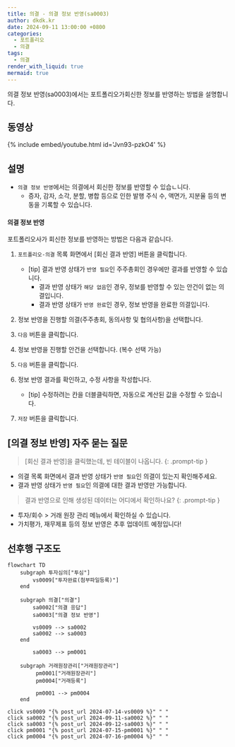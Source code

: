 ```yaml
---
title: 의결 - 의결 정보 반영(sa0003)
author: dkdk.kr
date: 2024-09-11 13:00:00 +0800
categories:
  - 포트폴리오
  - 의결
tags:
  - 의결
render_with_liquid: true
mermaid: true
---
```


의결 정보 반영(sa0003)에서는 포트폴리오가회신한 정보를 반영하는 방법을 설명합니다.

## 동영상

{% include embed/youtube.html id='Jvn93-pzkO4' %}

## 설명
- `의결 정보 반영`에서는 의결에서 회신한 정보를 반영할 수 있습ㄴ니다.
	- 증자, 감자, 소각, 분할, 병합 등으로 인한 발행 주식 수, 액면가, 지분율 등의 변동을 기록할 수 있습니다.

#### 의결 정보 반영
포트폴리오사가 회신한 정보를 반영하는 방법은 다음과 같습니다.

1. `포트폴리오-의결` 목록 화면에서 [회신 결과 반영] 버튼을 클릭합니다.
	- [tip] 결과 반영 상태가 `반영 필요`인 주주총회인 경우에만 결과를 반영할 수 있습니다.
		- 결과 반영 상태가 `해당 없음`인 경우, 정보를 반영할 수 있는 안건이 없는 의결입니다.
		- 결과 반영 상태가 `반영 완료`인 경우, 정보 반영을 완료한 의결입니다.

2. 정보 반영을 진행할 의결(주주총회, 동의사항 및 협의사항)을 선택합니다.
3. `다음` 버튼을 클릭합니다.
4. 정보 반영을 진행할 안건을 선택합니다. (복수 선택 가능)
5. `다음` 버튼을 클릭합니다.
6. 정보 반영 결과를 확인하고, 수정 사항을 작성합니다.
	- [tip] 수정하려는 칸을 더블클릭하면, 자동으로 계산된 값을 수정할 수 있습니다.
7. `저장` 버튼을 클릭합니다.

## [의결 정보 반영] 자주 묻는 질문

> [회신 결과 반영]을 클릭했는데, 빈 테이블이 나옵니다.
{: .prompt-tip }
- 의결 목록 화면에서 결과 반영 상태가 `반영 필요`인 의결이 있는지 확인해주세요.
- 결과 반영 상태가 `반영 필요`인 의결에 대한 결과 반영만 가능합니다.

> 결과 반영으로 인해 생성된 데이터는 어디에서 확인하나요?
{: .prompt-tip }
- 투자/회수 > 거래 원장 관리 메뉴에서 확인하실 수 있습니다.
- 가치평가, 재무제표 등의 정보 반영은 추후 업데이트 예정입니다!


## 선후행 구조도

```mermaid
flowchart TD
    subgraph 투자심의["투심"]
        vs0009["투자완료(첨부파일등록)"]
    end

    subgraph 의결["의결"]
        sa0002["의결 응답"]
        sa0003["의결 정보 반영"]

        vs0009 --> sa0002
        sa0002 --> sa0003
    end

        sa0003 --> pm0001

    subgraph 거래원장관리["거래원장관리"]
         pm0001["거래원장관리"]
		 pm0004["거래등록"]

         pm0001 --> pm0004
    end

click vs0009 "{% post_url 2024-07-14-vs0009 %}" " "
click sa0002 "{% post_url 2024-09-11-sa0002 %}" " "
click sa0003 "{% post_url 2024-09-12-sa0003 %}" " "
click pm0001 "{% post_url 2024-07-15-pm0001 %}" " "
click pm0004 "{% post_url 2024-07-16-pm0004 %}" " "



```